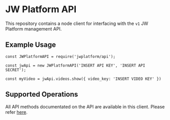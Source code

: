 # JW Platform API

This repository contains a node client for interfacing with the `v1` JW Platform management API.

## Example Usage

```
const JWPlatformAPI = require('jwplatform/api');

const jwApi = new JWPlatformAPI('INSERT API KEY', 'INSERT API SECRET');

const myVideo = jwApi.videos.show({ video_key: 'INSERT VIDEO KEY' })
```

## Supported Operations

All API methods documentated on the API are available in this client. Please refer [here](https://beta-developer.jwplayer.com/jwplayer/reference).
